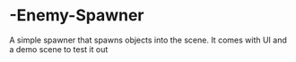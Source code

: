 # -Enemy-Spawner
A simple spawner that spawns objects into the scene. It comes with UI and a demo scene to test it out
